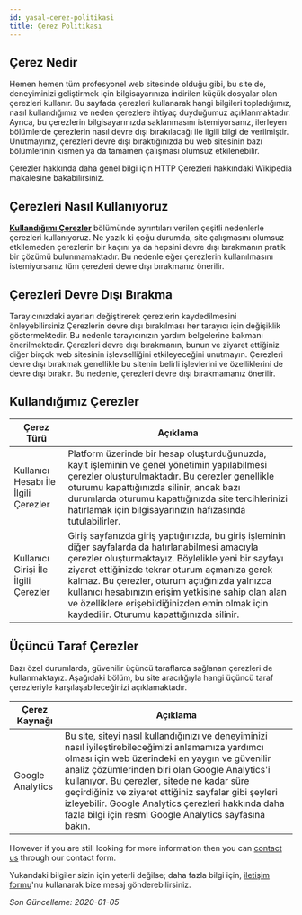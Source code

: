 ```yaml
---
id: yasal-cerez-politikasi
title: Çerez Politikası
---
```


<a id="aHeaderMenuAnchor" data-header-menu="Docs"></a>

## Çerez Nedir

Hemen hemen tüm profesyonel web sitesinde olduğu gibi, bu site de, deneyiminizi geliştirmek için bilgisayarınıza indirilen küçük dosyalar olan çerezleri kullanır. Bu sayfada çerezleri kullanarak hangi bilgileri topladığımız, nasıl kullandığımız ve neden çerezlere ihtiyaç duyduğumuz açıklanmaktadır. Ayrıca, bu çerezlerin bilgisayarınızda saklanmasını istemiyorsanız, ilerleyen bölümlerde çerezlerin nasıl devre dışı bırakılacağı ile ilgili bilgi de verilmiştir. Unutmayınız, çerezleri devre dışı bıraktığınızda bu web sitesinin bazı bölümlerinin kısmen ya da tamamen çalışması olumsuz etkilenebilir.

Çerezler hakkında daha genel bilgi için HTTP Çerezleri hakkındaki Wikipedia makalesine bakabilirsiniz.

## Çerezleri Nasıl Kullanıyoruz

[**Kullandığımı Çerezler**](#kullandığımız-çerezler) bölümünde ayrıntıları verilen çeşitli nedenlerle çerezleri kullanıyoruz. Ne yazık ki çoğu durumda, site çalışmasını olumsuz etkilemeden çerezlerin bir kaçını ya da hepsini devre dışı bırakmanın pratik bir çözümü bulunmamaktadır. Bu nedenle eğer çerezlerin kullanılmasını istemiyorsanız tüm çerezleri devre dışı bırakmanız önerilir.

## Çerezleri Devre Dışı Bırakma

Tarayıcınızdaki ayarları değiştirerek çerezlerin kaydedilmesini önleyebilirsiniz Çerezlerin devre dışı bırakılması her tarayıcı için değişiklik göstermektedir. Bu nedenle tarayıcınızın yardım belgelerine bakmanı önerilmektedir. Çerezleri devre dışı bırakmanın, bunun ve ziyaret ettiğiniz diğer birçok web sitesinin işlevselliğini etkileyeceğini unutmayın. Çerezleri devre dışı bırakmak genellikle bu sitenin belirli işlevlerini ve özelliklerini de devre dışı bırakır. Bu nedenle, çerezleri devre dışı bırakmamanız önerilir.

## Kullandığımız Çerezler

| Çerez Türü | Açıklama |
| ------- | ------- |
| Kullanıcı Hesabı İle İlgili Çerezler | Platform üzerinde bir hesap oluşturduğunuzda, kayıt işleminin ve genel yönetimin yapılabilmesi çerezler oluşturulmaktadır. Bu çerezler genellikle oturumu kapattığınızda silinir, ancak bazı durumlarda oturumu kapattığınızda site tercihlerinizi hatırlamak için bilgisayarınızın hafızasında tutulabilirler. |
| Kullanıcı Girişi İle İlgili Çerezler | Giriş sayfanızda giriş yaptığınızda, bu giriş işleminin diğer sayfalarda da hatırlanabilmesi amacıyla çerezler oluşturmaktayız. Böylelikle yeni bir sayfayı ziyaret ettiğinizde tekrar oturum açmanıza gerek kalmaz. Bu çerezler, oturum açtığınızda yalnızca kullanıcı hesabınızın erişim yetkisine sahip olan alan ve özelliklere erişebildiğinizden emin olmak için kaydedilir. Oturumu kapattığınızda silinir. |

## Üçüncü Taraf Çerezler

Bazı özel durumlarda, güvenilir üçüncü taraflarca sağlanan çerezleri de kullanmaktayız. Aşağıdaki bölüm, bu site aracılığıyla hangi üçüncü taraf çerezleriyle karşılaşabileceğinizi açıklamaktadır.

| Çerez Kaynağı | Açıklama |
| ------- | ------- |
| Google Analytics | Bu site, siteyi nasıl kullandığınızı ve deneyiminizi nasıl iyileştirebileceğimizi anlamamıza yardımcı olması için web üzerindeki en yaygın ve güvenilir analiz çözümlerinden biri olan Google Analytics'i kullanıyor. Bu çerezler, sitede ne kadar süre geçirdiğiniz ve ziyaret ettiğiniz sayfalar gibi şeyleri izleyebilir. Google Analytics çerezleri hakkında daha fazla bilgi için resmi Google Analytics sayfasına bakın. |

However if you are still looking for more information then you can [contact us](https://support.pyronome.com/iletisim) through our contact form.

Yukarıdaki bilgiler sizin için yeterli değilse; daha fazla bilgi için, [iletişim formu](https://support.pyronome.com/iletisim)'nu kullanarak bize mesaj gönderebilirsiniz.

*Son Güncelleme: 2020-01-05*
